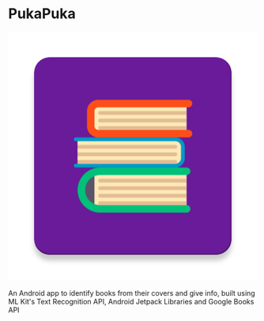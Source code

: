 # PukaPuka

<p align="center">
  <img src="/app/src/main/ic_launcher-web.png">
</p>


An Android app to identify books from their covers and give info, built using ML Kit's Text Recognition API, Android Jetpack Libraries and Google Books API
